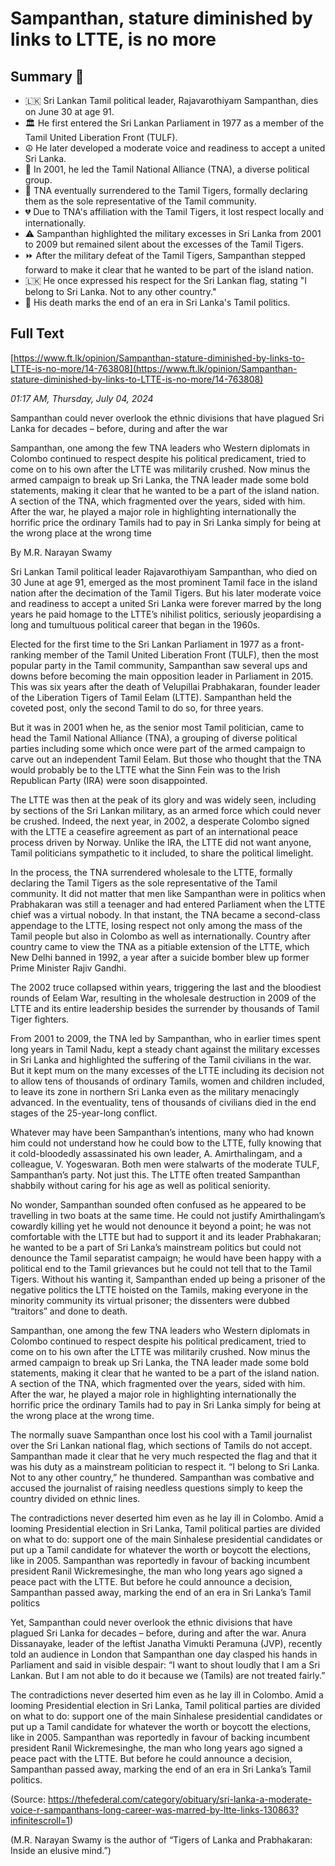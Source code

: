 # Sampanthan, stature diminished by links to LTTE, is no more

## Summary 🤖

- 🇱🇰 Sri Lankan Tamil political leader, Rajavarothiyam Sampanthan, dies on June 30 at age 91.
- 🏛 He first entered the Sri Lankan Parliament in 1977 as a member of the Tamil United Liberation Front (TULF).
- ☮ He later developed a moderate voice and readiness to accept a united Sri Lanka.
- 💬 In 2001, he led the Tamil National Alliance (TNA), a diverse political group. 
- 🤝 TNA eventually surrendered to the Tamil Tigers, formally declaring them as the sole representative of the Tamil community.
- 💔 Due to TNA's affiliation with the Tamil Tigers, it lost respect locally and internationally.
- ⚠️ Sampanthan highlighted the military excesses in Sri Lanka from 2001 to 2009 but remained silent about the excesses of the Tamil Tigers.
- ⏩ After the military defeat of the Tamil Tigers, Sampanthan stepped forward to make it clear that he wanted to be part of the island nation.
- 🇱🇰 He once expressed his respect for the Sri Lankan flag, stating "I belong to Sri Lanka. Not to any other country."
- 🥀 His death marks the end of an era in Sri Lanka's Tamil politics.

## Full Text

[https://www.ft.lk/opinion/Sampanthan-stature-diminished-by-links-to-LTTE-is-no-more/14-763808](https://www.ft.lk/opinion/Sampanthan-stature-diminished-by-links-to-LTTE-is-no-more/14-763808)

*01:17 AM, Thursday, July 04, 2024*

Sampanthan could never overlook the ethnic divisions that have plagued Sri Lanka for decades – before, during and after the war

Sampanthan, one among the few TNA leaders who Western diplomats in Colombo continued to respect despite his political predicament, tried to come on to his own after the LTTE was militarily crushed. Now minus the armed campaign to break up Sri Lanka, the TNA leader made some bold statements, making it clear that he wanted to be a part of the island nation. A section of the TNA, which fragmented over the years, sided with him. After the war, he played a major role in highlighting internationally the horrific price the ordinary Tamils had to pay in Sri Lanka simply for being at the wrong place at the wrong time

By M.R. Narayan Swamy

Sri Lankan Tamil political leader Rajavarothiyam Sampanthan, who died on 30 June at age 91, emerged as the most prominent Tamil face in the island nation after the decimation of the Tamil Tigers. But his later moderate voice and readiness to accept a united Sri Lanka were forever marred by the long years he paid homage to the LTTE’s nihilist politics, seriously jeopardising a long and tumultuous political career that began in the 1960s.

Elected for the first time to the Sri Lankan Parliament in 1977 as a front-ranking member of the Tamil United Liberation Front (TULF), then the most popular party in the Tamil community, Sampanthan saw several ups and downs before becoming the main opposition leader in Parliament in 2015. This was six years after the death of Velupillai Prabhakaran, founder leader of the Liberation Tigers of Tamil Eelam (LTTE). Sampanthan held the coveted post, only the second Tamil to do so, for three years.

But it was in 2001 when he, as the senior most Tamil politician, came to head the Tamil National Alliance (TNA), a grouping of diverse political parties including some which once were part of the armed campaign to carve out an independent Tamil Eelam. But those who thought that the TNA would probably be to the LTTE what the Sinn Fein was to the Irish Republican Party (IRA) were soon disappointed.

The LTTE was then at the peak of its glory and was widely seen, including by sections of the Sri Lankan military, as an armed force which could never be crushed. Indeed, the next year, in 2002, a desperate Colombo signed with the LTTE a ceasefire agreement as part of an international peace process driven by Norway. Unlike the IRA, the LTTE did not want anyone, Tamil politicians sympathetic to it included, to share the political limelight.

In the process, the TNA surrendered wholesale to the LTTE, formally declaring the Tamil Tigers as the sole representative of the Tamil community. It did not matter that men like Sampanthan were in politics when Prabhakaran was still a teenager and had entered Parliament when the LTTE chief was a virtual nobody. In that instant, the TNA became a second-class appendage to the LTTE, losing respect not only among the mass of the Tamil people but also in Colombo as well as internationally. Country after country came to view the TNA as a pitiable extension of the LTTE, which New Delhi banned in 1992, a year after a suicide bomber blew up former Prime Minister Rajiv Gandhi.

The 2002 truce collapsed within years, triggering the last and the bloodiest rounds of Eelam War, resulting in the wholesale destruction in 2009 of the LTTE and its entire leadership besides the surrender by thousands of Tamil Tiger fighters.

From 2001 to 2009, the TNA led by Sampanthan, who in earlier times spent long years in Tamil Nadu, kept a steady chant against the military excesses in Sri Lanka and highlighted the suffering of the Tamil civilians in the war. But it kept mum on the many excesses of the LTTE including its decision not to allow tens of thousands of ordinary Tamils, women and children included, to leave its zone in northern Sri Lanka even as the military menacingly advanced. In the eventuality, tens of thousands of civilians died in the end stages of the 25-year-long conflict.

Whatever may have been Sampanthan’s intentions, many who had known him could not understand how he could bow to the LTTE, fully knowing that it cold-bloodedly assassinated his own leader, A. Amirthalingam, and a colleague, V. Yogeswaran. Both men were stalwarts of the moderate TULF, Sampanthan’s party. Not just this. The LTTE often treated Sampanthan shabbily without caring for his age as well as political seniority.

No wonder, Sampanthan sounded often confused as he appeared to be travelling in two boats at the same time. He could not justify Amirthalingam’s cowardly killing yet he would not denounce it beyond a point; he was not comfortable with the LTTE but had to support it and its leader Prabhakaran; he wanted to be a part of Sri Lanka’s mainstream politics but could not denounce the Tamil separatist campaign; he would have been happy with a political end to the Tamil grievances but he could not tell that to the Tamil Tigers. Without his wanting it, Sampanthan ended up being a prisoner of the negative politics the LTTE hoisted on the Tamils, making everyone in the minority community its virtual prisoner; the dissenters were dubbed “traitors” and done to death.

Sampanthan, one among the few TNA leaders who Western diplomats in Colombo continued to respect despite his political predicament, tried to come on to his own after the LTTE was militarily crushed. Now minus the armed campaign to break up Sri Lanka, the TNA leader made some bold statements, making it clear that he wanted to be a part of the island nation. A section of the TNA, which fragmented over the years, sided with him. After the war, he played a major role in highlighting internationally the horrific price the ordinary Tamils had to pay in Sri Lanka simply for being at the wrong place at the wrong time.

The normally suave Sampanthan once lost his cool with a Tamil journalist over the Sri Lankan national flag, which sections of Tamils do not accept. Sampanthan made it clear that he very much respected the flag and that it was his duty as a mainstream politician to respect it. “I belong to Sri Lanka. Not to any other country,” he thundered. Sampanthan was combative and accused the journalist of raising needless questions simply to keep the country divided on ethnic lines.

The contradictions never deserted him even as he lay ill in Colombo. Amid a looming Presidential election in Sri Lanka, Tamil political parties are divided on what to do: support one of the main Sinhalese presidential candidates or put up a Tamil candidate for whatever the worth or boycott the elections, like in 2005. Sampanthan was reportedly in favour of backing incumbent president Ranil Wickremesinghe, the man who long years ago signed a peace pact with the LTTE. But before he could announce a decision, Sampanthan passed away, marking the end of an era in Sri Lanka’s Tamil politics

Yet, Sampanthan could never overlook the ethnic divisions that have plagued Sri Lanka for decades – before, during and after the war. Anura Dissanayake, leader of the leftist Janatha Vimukti Peramuna (JVP), recently told an audience in London that Sampanthan one day clasped his hands in Parliament and said in visible despair: “I want to shout loudly that I am a Sri Lankan. But I am not able to do it because we (Tamils) are not treated fairly.”

The contradictions never deserted him even as he lay ill in Colombo. Amid a looming Presidential election in Sri Lanka, Tamil political parties are divided on what to do: support one of the main Sinhalese presidential candidates or put up a Tamil candidate for whatever the worth or boycott the elections, like in 2005. Sampanthan was reportedly in favour of backing incumbent president Ranil Wickremesinghe, the man who long years ago signed a peace pact with the LTTE. But before he could announce a decision, Sampanthan passed away, marking the end of an era in Sri Lanka’s Tamil politics.

(Source: https://thefederal.com/category/obituary/sri-lanka-a-moderate-voice-r-sampanthans-long-career-was-marred-by-ltte-links-130863?infinitescroll=1)

(M.R. Narayan Swamy is the author of “Tigers of Lanka and Prabhakaran: Inside an elusive mind.”)

